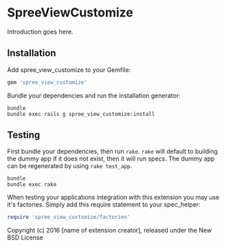 SpreeViewCustomize
==================

Introduction goes here.

Installation
------------

Add spree_view_customize to your Gemfile:

```ruby
gem 'spree_view_customize'
```

Bundle your dependencies and run the installation generator:

```shell
bundle
bundle exec rails g spree_view_customize:install
```

Testing
-------

First bundle your dependencies, then run `rake`. `rake` will default to building the dummy app if it does not exist, then it will run specs. The dummy app can be regenerated by using `rake test_app`.

```shell
bundle
bundle exec rake
```

When testing your applications integration with this extension you may use it's factories.
Simply add this require statement to your spec_helper:

```ruby
require 'spree_view_customize/factories'
```

Copyright (c) 2016 [name of extension creator], released under the New BSD License
